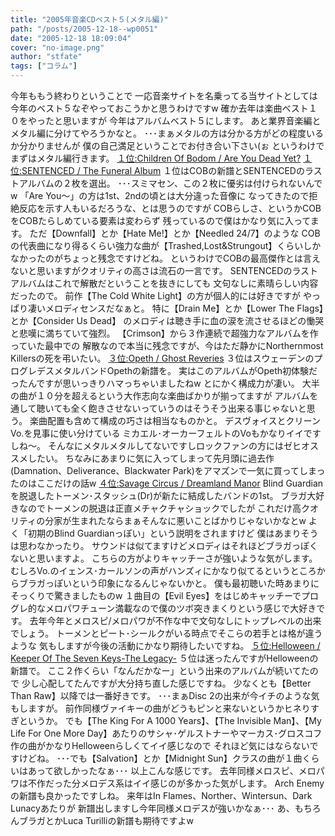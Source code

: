 ```yaml
---
title: "2005年音楽CDベスト５(メタル編)"
path: "/posts/2005-12-18--wp0051"
date: "2005-12-18 18:09:04"
cover: "no-image.png"
author: "stfate"
tags: ["コラム"]
---
```


今年ももう終わりということで
一応音楽サイトを名乗ってる当サイトとしては今年のベスト５なぞやっておこうかと思うわけですw
確か去年は楽曲ベスト１０をやったと思いますが
今年はアルバムベスト５にします。
あと業界音楽編とメタル編に分けてやろうかなと。
･･･まぁメタルの方は分かる方がどの程度いるか分かりませんが
僕の自己満足ということでお付き合い下さい(ぉ
というわけでまずはメタル編行きます。
<a  target="_blank" href="http://www.amazon.co.jp/exec/obidos/redirect?link_code=as2&path=ASIN/B000AA7ECW&tag=invisibleair-22&camp=247&creative=1211">１位:Children Of Bodom / Are You Dead Yet?</a>
<a  target="_blank" href="http://www.amazon.co.jp/exec/obidos/redirect?link_code=as2&path=ASIN/B0009UV7XU&tag=invisibleair-22&camp=247&creative=1211">１位:SENTENCED / The Funeral Album</a>
１位はCOBの新譜とSENTENCEDのラストアルバムの２枚を選出。
･･･スミマセン、この２枚に優劣は付けられないんでw
「Are You〜」の方は1st、2ndの頃とは大分違った音像に
なってきたので拒絶反応を示す人もいるだろうな、とは思うのですが
COBらしさ、というかCOBをCOBたらしめている要素は変わらず
残っているので僕はかなり気に入ってます。
ただ【Downfall】とか【Hate Me!】とか【Needled 24/7】のような
COBの代表曲になり得るくらい強力な曲が【Trashed,Lost&Strungout】くらいしかなかったのがちょっと残念ですけどね。
というわけでCOBの最高傑作とは言えないと思いますがクオリティの高さは流石の一言です。
SENTENCEDのラストアルバムはこれで解散だということを抜きにしても
文句なしに素晴らしい内容だったので。
前作【The Cold White Light】の方が個人的には好きですが
やっぱり凄いメロディセンスだなぁと。
特に【Drain Me】とか【Lower The Flags】とか【Consider Us Dead】
のメロディは聴き手に血の涙を流させるほどの慟哭と悲嘆に満ちていて強烈。
【Crimson】から３作連続で超強力なアルバムを作っていた最中での
解散なので本当に残念ですが、今はただ静かにNorthernmost Killersの死を弔いたい。
<a  target="_blank" href="http://www.amazon.co.jp/exec/obidos/redirect?link_code=as2&path=ASIN/B000AA7D8C&tag=invisibleair-22&camp=247&creative=1211">３位:Opeth / Ghost Reveries</a>
３位はスウェーデンのプログレデスメタルバンドOpethの新譜を。
実はこのアルバムがOpeth初体験だったんですが思いっきりハマっちゃいましたねw
とにかく構成力が凄い。
大半の曲が１０分を超えるという大作志向な楽曲ばかりが揃ってますが
アルバムを通して聴いても全く飽きさせないっていうのはそうそう出来る事じゃないと思う。
楽曲配置も含めて構成の巧さは相当なものかと。
デスヴォイスとクリーンVo.を見事に使い分けている
ミカエル･オーカーフェルトのVoもかなりイイですしね〜。
そんなにメタルメタルしてないですしロックファンの方にはゼヒオススメしたい。
ちなみにあまりに気に入ってしまって先月頭に過去作
(Damnation、Deliverance、Blackwater Park)をアマズンで一気に買ってしまったのはここだけの話w
<a  target="_blank" href="http://www.amazon.co.jp/exec/obidos/redirect?link_code=as2&path=ASIN/B000AMZ0JE&tag=invisibleair-22&camp=247&creative=1211">４位:Savage Circus / Dreamland Manor</a>
Blind Guardianを脱退したトーメン･スタッシュ(Dr)が新たに結成したバンドの1st。
ブラガ大好きなのでトーメンの脱退は正直メチャクチャショックでしたが
これだけ高クオリティの分家が生まれたならまぁそんなに悪いことばかりじゃないかなとw
よく「初期のBlind Guardianっぽい」という説明をされますけど
僕はあまりそうは思わなかったり。
サウンドは似てますけどメロディはそれほどブラガっぽくないと思いますよ。
こちらの方がよりキャッチーさが強いような気がします。
むしろVo.のイェンス･カールソンの声がハンズィにかなり似てるというところからブラガっぽいという印象になるんじゃないかと。
僕も最初聴いた時あまりにそっくりで驚きましたものw
１曲目の【Evil Eyes】をはじめキャッチーでプログレ的なメロパワチューン満載なので僕のツボ突きまくりという感じで大好きです。
去年今年とメロスピ/メロパワが不作な中で文句なしにトップレベルの出来でしょう。
トーメンとピート･シールクがいる時点でそこらの若手とは格が違うような
気もしますが今後の活動にかなり期待したいですね。
<a  target="_blank" href="http://www.amazon.co.jp/exec/obidos/redirect?link_code=as2&path=ASIN/B000B7I3V0&tag=invisibleair-22&camp=247&creative=1211">５位:Helloween / Keeper Of The Seven Keys-The Legacy-</a>
５位は迷ったんですがHelloweenの新譜で。
ここ２作くらい「なんだかなー」という出来のアルバムが続いてたので
少し心配してたんですが大分持ち直した感じですね。
少なくとも【Better Than Raw】以降では一番好きです。
･･･まぁDisc 2の出来が今イチのような気もしますが。
前作同様ヴァイキーの曲がどうもピンと来ないというかヒネりすぎというか。
でも【The King For A 1000 Years】、【The Invisible Man】、【My Life For One More Day】あたりのサシャ･ゲルストナーやマーカス･グロスコフ作の曲がかなりHelloweenらしくてイイ感じなので
それほど気にはならないですけどね。
･･･でも【Salvation】とか【Midnight Sun】クラスの曲が１曲くらいはあって欲しかったなぁ･･･
以上こんな感じです。
去年同様メロスピ、メロパワは不作だった分メロデス系はイイ感じのが多かった気がします。
Arch Enemyの新譜も良かったですしね。
来年はIn Flames、Norther、Wintersun、Dark Lunacyあたりが
新譜出しますし今年同様メロデスが強いかなぁ･･･
あ、もちろんブラガとかLuca Turilliの新譜も期待ですよw

